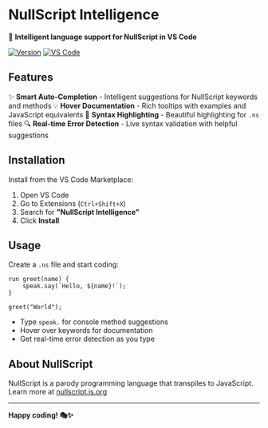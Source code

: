 # NullScript Intelligence

🧠 **Intelligent language support for NullScript in VS Code**

[![Version](https://img.shields.io/badge/version-0.1.0-blue.svg)](https://marketplace.visualstudio.com/items?itemName=NullScriptLanguageTeam.nullscript-intelligence)
[![VS Code](https://img.shields.io/badge/VS%20Code-1.102.0+-brightgreen.svg)](https://code.visualstudio.com/)

## Features

✨ **Smart Auto-Completion** - Intelligent suggestions for NullScript keywords and methods
💡 **Hover Documentation** - Rich tooltips with examples and JavaScript equivalents
🎨 **Syntax Highlighting** - Beautiful highlighting for `.ns` files
🔍 **Real-time Error Detection** - Live syntax validation with helpful suggestions

## Installation

Install from the VS Code Marketplace:

1. Open VS Code
2. Go to Extensions (`Ctrl+Shift+X`)
3. Search for **"NullScript Intelligence"**
4. Click **Install**

## Usage

Create a `.ns` file and start coding:

```nullscript
run greet(name) {
    speak.say(`Hello, ${name}!`);
}

greet("World");
```

- Type `speak.` for console method suggestions
- Hover over keywords for documentation
- Get real-time error detection as you type

## About NullScript

NullScript is a parody programming language that transpiles to JavaScript.
Learn more at [nullscript.js.org](https://nullscript.js.org)

---

**Happy coding! 🎭✨**
